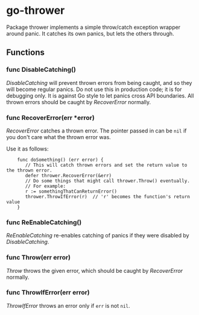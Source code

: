 # go-thrower
Package thrower implements a simple throw/catch exception wrapper around
panic. It catches its own panics, but lets the others through.
## Functions
### func DisableCatching()
*DisableCatching* will prevent thrown errors from being caught, and so they
will become regular panics. Do not use this in production code; it is for
debugging only. It is against Go style to let panics cross API boundaries. All thrown errors should be caught by *RecoverError* normally.
### func RecoverError(err \*error)
*RecoverError* catches a thrown error. The pointer passed in can be `nil` if you
don't care what the thrown error was.

Use it as follows:

        func doSomething() (err error) {  
           // This will catch thrown errors and set the return value to the thrown error.
           defer thrower.RecoverError(&err)
           // Do some things that might call thrower.Throw() eventually.
           // For example:
           r := somethingThatCanReturnError()
           thrower.ThrowIfError(r)  // 'r' becomes the function's return value
        }
### func ReEnableCatching()
*ReEnableCatching* re-enables catching of panics if they were disabled by *DisableCatching*.
### func Throw(err error)
*Throw* throws the given error, which should be caught by *RecoverError* normally.
### func ThrowIfError(err error)
*ThrowIfError* throws an error only if `err` is not `nil`.

